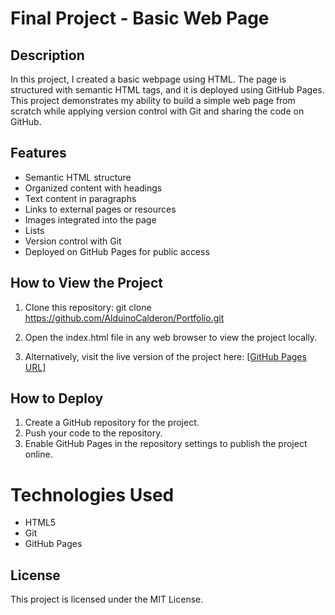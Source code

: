 # Final Project - Basic Web Page

## Description
In this project, I created a basic webpage using HTML. The page is structured with semantic HTML tags, and it is deployed using GitHub Pages. This project demonstrates my ability to build a simple web page from scratch while applying version control with Git and sharing the code on GitHub.

## Features
- Semantic HTML structure 
- Organized content with headings 
- Text content in paragraphs 
- Links to external pages or resources
- Images integrated into the page
- Lists
- Version control with Git
- Deployed on GitHub Pages for public access

## How to View the Project
1. Clone this repository: git clone https://github.com/AlduinoCalderon/Portfolio.git
2. Open the index.html file in any web browser to view the project locally.

3. Alternatively, visit the live version of the project here: [\[GitHub Pages URL\]](https://alduinocalderon.github.io/Portfolio/)

## How to Deploy
1. Create a GitHub repository for the project.
2. Push your code to the repository.
3. Enable GitHub Pages in the repository settings to publish the project online.

# Technologies Used
- HTML5
- Git
- GitHub Pages
## License
This project is licensed under the MIT License.